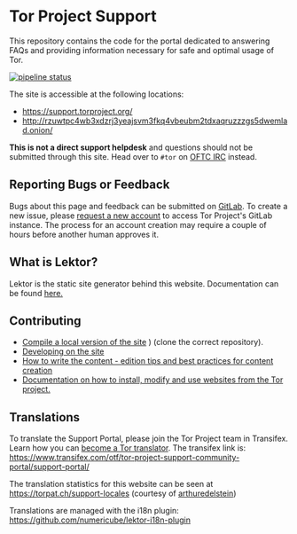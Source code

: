 # Tor Project Support
This repository contains the code for the portal dedicated to answering FAQs and providing information necessary for safe and optimal usage of Tor.

[![pipeline status](https://gitlab.torproject.org/tpo/web/support/badges/main/pipeline.svg)](https://gitlab.torproject.org/tpo/web/support/-/commits/main)

The site is accessible at the following locations:
- https://support.torproject.org/
- http://rzuwtpc4wb3xdzrj3yeajsvm3fkq4vbeubm2tdxaqruzzzgs5dwemlad.onion/

**This is not a direct support helpdesk** and questions should not be submitted through this site. Head over to ```#tor``` on [OFTC IRC](https://webchat.oftc.net/?channels=tor) instead.

## Reporting Bugs or Feedback

Bugs about this page and feedback can be submitted on [GitLab](https://gitlab.torproject.org/tpo/web/support/-/issues). To create a new issue, please [request a new account](https://gitlab.onionize.space/) to access Tor Project's GitLab instance. The process for an account creation may require a couple of hours before another human approves it.

## What is Lektor?
Lektor is the static site generator behind this website. Documentation can be found [here.](https://www.getlektor.com/docs/)

## Contributing

- [Compile a local version of the site](https://gitlab.torproject.org/tpo/web/team/-/wikis/documentation/Compiling-a-local-version-of-the-website) ) (clone the correct repository).
- [Developing on the site](https://gitlab.torproject.org/tpo/web/team/-/wikis/documentation/How-to-develop-on-the-website)
- [How to write the content - edition tips and best practices for content creation](https://gitlab.torproject.org/tpo/web/team/-/wikis/documentation/Writing-the-content)
- [Documentation on how to install, modify and use websites from the Tor project.](https://gitlab.torproject.org/tpo/web/team/-/wikis/documentation/home)

## Translations

To translate the Support Portal, please join the Tor Project team in Transifex. Learn how you can [become a Tor translator](https://community.torproject.org/localization/becoming-tor-translator/).
The transifex link is: https://www.transifex.com/otf/tor-project-support-community-portal/support-portal/

The translation statistics for this website can be seen at https://torpat.ch/support-locales (courtesy of [arthuredelstein](https://github.com/arthuredelstein/))

Translations are managed with the i18n plugin:
https://github.com/numericube/lektor-i18n-plugin
